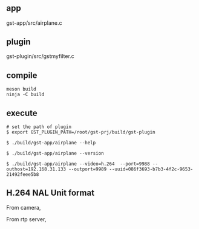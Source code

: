 # 

## app
gst-app/src/airplane.c

## plugin
gst-plugin/src/gstmyfilter.c

## compile
```
meson build
ninja -C build
```
## execute

```shell
# set the path of plugin
$ export GST_PLUGIN_PATH=/root/gst-prj/build/gst-plugin

$ ./build/gst-app/airplane --help

$ ./build/gst-app/airplane --version

$ ./build/gst-app/airplane --video=h.264  --port=9988 --outhost=192.168.31.133 --outport=9989 --uuid=086f3693-b7b3-4f2c-9653-21492feee5b8

```

## H.264 NAL Unit format

From camera,

From rtp server,


